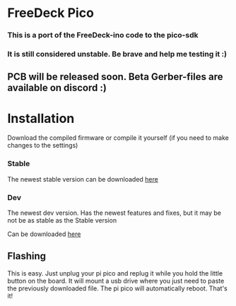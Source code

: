 # FreeDeck Pico

### This is a port of the FreeDeck-ino code to the pico-sdk

### It is still considered unstable. Be brave and help me testing it :)

## PCB will be released soon. Beta Gerber-files are available on discord :)

# Installation

Download the compiled firmware or compile it yourself (if you need to make changes to the settings)

### Stable

The newest stable version can be downloaded [here](https://github.com/koriwi/freedeck-pico/releases)

### Dev

The newest dev version. Has the newest features and fixes, but it may be not be as stable as the Stable version

Can be downloaded [here](https://github.com/koriwi/freedeck-pico/releases/download/dev/freedeck-pico.uf2)

## Flashing

This is easy. Just unplug your pi pico and replug it while you hold the little button on the board. It will mount a usb drive where you just need to paste the previously downloaded file. The pi pico will automatically reboot. That's it!
